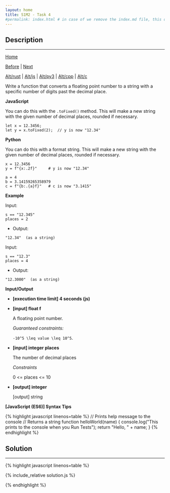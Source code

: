 ```yaml
---
layout: home
title: S1M2 - Task 4
#permalink: index.html # in case of we remove the index.md file, this doc will be the index page
---
```


<div class="row">
<div class="columnStmt" markdown="1">

## Description
------

[Home](../README.md)

[Before](../S1M2_Task_3/README.md) | [Next](../S1M2_Task_5/README.md)

[Alt/rust](./Alt_rust/README.md) | [Alt/js](./Alt_js/README.html) | [Alt/py3](./Alt_py3/README.md) | [Alt/cpp](./Alt_cpp/README.md) | [Alt/c](./Alt_c/README.md)

Write a function that converts a floating point number to a string with a specific number of digits past the decimal place.

**JavaScript**

You can do this with the `.toFixed()` method. This will make a new string with the given number of decimal places, rounded if necessary.
```
let x = 12.3456;
let y = x.toFixed(2);  // y is now "12.34"
```
**Python**

You can do this with a format string. This will make a new string with the given number of decimal places, rounded if necessary.
```
x = 12.3456
y = f"{x:.2f}"     # y is now "12.34"

a = 4
b = 3.14159265358979
c = f"{b:.{a}f}"   # c is now "3.1415" 
```
**Example**

Input:
```
s == "12.345"
places = 2
```
-   Output:
```
"12.34"  (as a string)
```
Input:
```
s == "12.3"
places = 4
```
-   Output:
```
"12.3000"  (as a string)
```

**Input/Output**

* **[execution time limit] 4 seconds (js)**

* **[input] float f**

    A floating point number.

    *Guaranteed constraints:*

    <code type='math/tex'>-10^5 \leq value \leq 10^5</code>.

* **[input] integer places**

    The number of decimal places

    *Constraints*

    0 <= places <= 10

* **[output] integer**

    [output] string

**[JavaScript (ES6)] Syntax Tips**

{% highlight javascript linenos=table %}
// Prints help message to the console
// Returns a string
function helloWorld(name) {
    console.log("This prints to the console when you Run Tests");
    return "Hello, " + name;
}
{% endhighlight %}

</div>
<div class="columnSol" markdown="1">

## Solution
------

{% highlight javascript linenos=table %}

{% include_relative solution.js %}

{% endhighlight %}

</div>
</div>